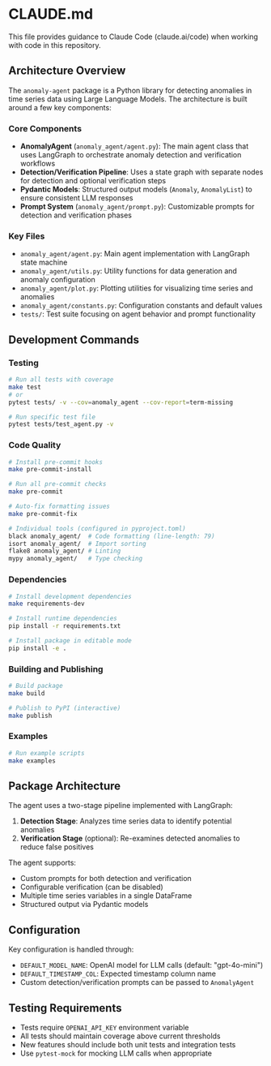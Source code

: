 # CLAUDE.md

This file provides guidance to Claude Code (claude.ai/code) when working with code in this repository.

## Architecture Overview

The `anomaly-agent` package is a Python library for detecting anomalies in time series data using Large Language Models. The architecture is built around a few key components:

### Core Components

- **AnomalyAgent** (`anomaly_agent/agent.py`): The main agent class that uses LangGraph to orchestrate anomaly detection and verification workflows
- **Detection/Verification Pipeline**: Uses a state graph with separate nodes for detection and optional verification steps
- **Pydantic Models**: Structured output models (`Anomaly`, `AnomalyList`) to ensure consistent LLM responses
- **Prompt System** (`anomaly_agent/prompt.py`): Customizable prompts for detection and verification phases

### Key Files

- `anomaly_agent/agent.py`: Main agent implementation with LangGraph state machine
- `anomaly_agent/utils.py`: Utility functions for data generation and anomaly configuration
- `anomaly_agent/plot.py`: Plotting utilities for visualizing time series and anomalies
- `anomaly_agent/constants.py`: Configuration constants and default values
- `tests/`: Test suite focusing on agent behavior and prompt functionality

## Development Commands

### Testing
```bash
# Run all tests with coverage
make test
# or
pytest tests/ -v --cov=anomaly_agent --cov-report=term-missing

# Run specific test file
pytest tests/test_agent.py -v
```

### Code Quality
```bash
# Install pre-commit hooks
make pre-commit-install

# Run all pre-commit checks
make pre-commit

# Auto-fix formatting issues
make pre-commit-fix

# Individual tools (configured in pyproject.toml)
black anomaly_agent/  # Code formatting (line-length: 79)
isort anomaly_agent/  # Import sorting
flake8 anomaly_agent/ # Linting
mypy anomaly_agent/   # Type checking
```

### Dependencies
```bash
# Install development dependencies
make requirements-dev

# Install runtime dependencies
pip install -r requirements.txt

# Install package in editable mode
pip install -e .
```

### Building and Publishing
```bash
# Build package
make build

# Publish to PyPI (interactive)
make publish
```

### Examples
```bash
# Run example scripts
make examples
```

## Package Architecture

The agent uses a two-stage pipeline implemented with LangGraph:

1. **Detection Stage**: Analyzes time series data to identify potential anomalies
2. **Verification Stage** (optional): Re-examines detected anomalies to reduce false positives

The agent supports:
- Custom prompts for both detection and verification
- Configurable verification (can be disabled)
- Multiple time series variables in a single DataFrame
- Structured output via Pydantic models

## Configuration

Key configuration is handled through:
- `DEFAULT_MODEL_NAME`: OpenAI model for LLM calls (default: "gpt-4o-mini")
- `DEFAULT_TIMESTAMP_COL`: Expected timestamp column name
- Custom detection/verification prompts can be passed to `AnomalyAgent`

## Testing Requirements

- Tests require `OPENAI_API_KEY` environment variable
- All tests should maintain coverage above current thresholds
- New features should include both unit tests and integration tests
- Use `pytest-mock` for mocking LLM calls when appropriate